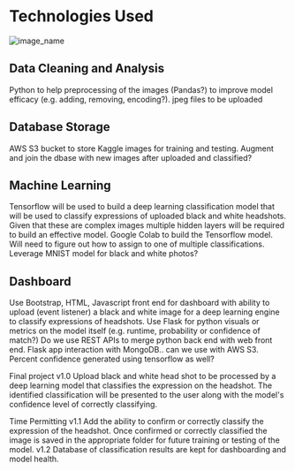 # Technologies Used

![image_name](https://github.com/genlgist/Team_A_Final_Project/blob/ChrisAdd/FinalProjectTechDiagram%202021-0903.001.jpeg)

## Data Cleaning and Analysis
Python to help preprocessing of the images (Pandas?) to improve model efficacy (e.g. adding, removing, encoding?). jpeg files to be uploaded

## Database Storage
AWS S3 bucket to store Kaggle images for training and testing.  Augment and join the dbase with new images after uploaded and classified?

## Machine Learning
Tensorflow will be used to build a deep learning classification model that will be used to classify expressions of uploaded black and white headshots. Given that these are complex images multiple hidden layers will be required to build an effective model.  Google Colab to build the Tensorflow model. Will need to figure out how to assign to one of multiple classifications.  Leverage MNIST model for black and white photos?

## Dashboard
Use Bootstrap, HTML, Javascript front end for dashboard with ability to upload (event listener) a black and white image for a deep learning engine to classify expressions of headshots.  Use Flask for python visuals or metrics on the model itself (e.g. runtime, probability or confidence of match?)  Do we use REST APIs to merge python back end with web front end.  Flask app interaction with MongoDB.. can we use with AWS S3.  Percent confidence generated using tensorflow as well?

Final project
v1.0 Upload black and white head shot to be processed by a deep learning model that classifies the expression on the headshot.  The identified classification will be presented to the user along with the model's confidence level of correctly classifying.

Time Permitting
v1.1 Add the ability to confirm or correctly classify the expression of the headshot.  Once confirmed or correctly classified the image is saved in the appropriate folder for future training or testing of the model.
v1.2 Database of classification results are kept for dashboarding and model health.  


